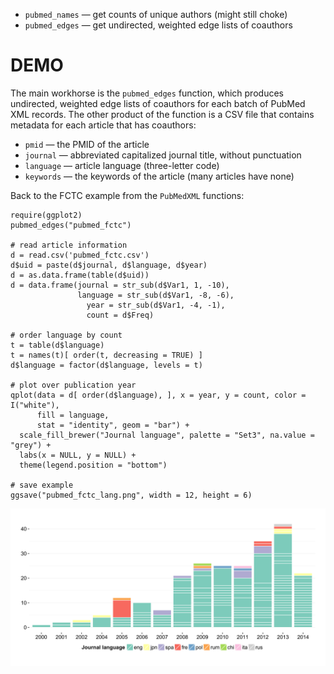 * `pubmed_names` — get counts of unique authors (might still choke)
* `pubmed_edges` — get undirected, weighted edge lists of coauthors

# DEMO

The main workhorse is the `pubmed_edges` function, which produces undirected, weighted edge lists of coauthors for each batch of PubMed XML records. The other product of the function is a CSV file that contains metadata for each article that has coauthors:

* `pmid` — the PMID of the article
* `journal` — abbreviated capitalized journal title, without punctuation
* `language` — article language (three-letter code)
* `keywords` — the keywords of the article (many articles have none)

Back to the FCTC example from the `PubMedXML` functions:

```{S}
require(ggplot2)
pubmed_edges("pubmed_fctc")

# read article information
d = read.csv('pubmed_fctc.csv')
d$uid = paste(d$journal, d$language, d$year)
d = as.data.frame(table(d$uid))
d = data.frame(journal = str_sub(d$Var1, 1, -10),
               language = str_sub(d$Var1, -8, -6),
                 year = str_sub(d$Var1, -4, -1),
                 count = d$Freq)

# order language by count
t = table(d$language)
t = names(t)[ order(t, decreasing = TRUE) ]
d$language = factor(d$language, levels = t)

# plot over publication year
qplot(data = d[ order(d$language), ], x = year, y = count, color = I("white"),
      fill = language,
      stat = "identity", geom = "bar") +
  scale_fill_brewer("Journal language", palette = "Set3", na.value = "grey") +
  labs(x = NULL, y = NULL) +
  theme(legend.position = "bottom")

# save example
ggsave("pubmed_fctc_lang.png", width = 12, height = 6)
```

![](pubmed_fctc_lang.png)